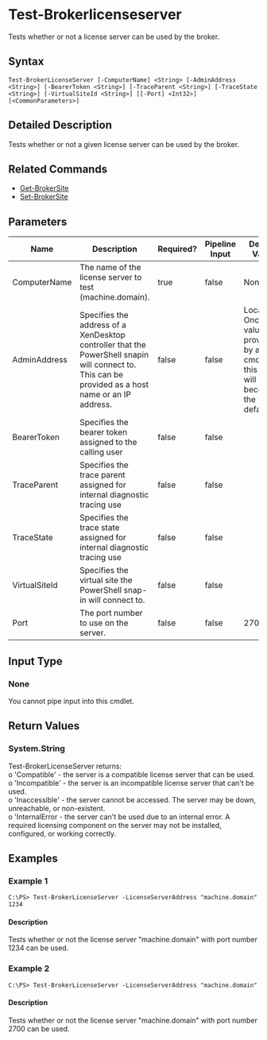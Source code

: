 ﻿
# Test-Brokerlicenseserver
Tests whether or not a license server can be used by the broker.
## Syntax

```
Test-BrokerLicenseServer [-ComputerName] <String> [-AdminAddress <String>] [-BearerToken <String>] [-TraceParent <String>] [-TraceState <String>] [-VirtualSiteId <String>] [[-Port] <Int32>] [<CommonParameters>]
```

## Detailed Description
Tests whether or not a given license server can be used by the broker.


## Related Commands

* [Get-BrokerSite](../Get-BrokerSite/)
* [Set-BrokerSite](../Set-BrokerSite/)
## Parameters
| Name   | Description | Required? | Pipeline Input | Default Value |
| --- | --- | --- | --- | --- |
| ComputerName | The name of the license server to test (machine.domain). | true | false | None |
| AdminAddress | Specifies the address of a XenDesktop controller that the PowerShell snapin will connect to. This can be provided as a host name or an IP address. | false | false | Localhost. Once a value is provided by any cmdlet, this value will become the default. |
| BearerToken | Specifies the bearer token assigned to the calling user | false | false |  |
| TraceParent | Specifies the trace parent assigned for internal diagnostic tracing use | false | false |  |
| TraceState | Specifies the trace state assigned for internal diagnostic tracing use | false | false |  |
| VirtualSiteId | Specifies the virtual site the PowerShell snap-in will connect to. | false | false |  |
| Port | The port number to use on the server. | false | false | 27000 |

## Input Type

### None
You cannot pipe input into this cmdlet.
## Return Values

### System.String
Test-BrokerLicenseServer returns:  
o 'Compatible' - the server is a compatible license server that can be used.  
o 'Incompatible' - the server is an incompatible license server that can't be used.  
o 'Inaccessible' - the server cannot be accessed. The server may be down, unreachable, or non-existent.  
o 'InternalError - the server can't be used due to an internal error. A required licensing component on the server may not be installed, configured, or working correctly.
## Examples

### Example 1

```
C:\PS> Test-BrokerLicenseServer -LicenseServerAddress "machine.domain" 1234
```

#### Description
Tests whether or not the license server "machine.domain" with port number 1234 can be used.
### Example 2

```
C:\PS> Test-BrokerLicenseServer -LicenseServerAddress "machine.domain"
```

#### Description
Tests whether or not the license server "machine.domain" with port number 2700 can be used.
